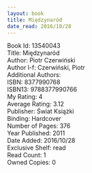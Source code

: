 ```yaml
---
layout: book
title: Międzynaród
date_read: 2016/10/28
---
```


Book Id: 13540043<br />
Title: Międzynaród<br />
Author: Piotr Czerwiński<br />
Author l-f: Czerwiński, Piotr<br />
Additional Authors: <br />
ISBN: 8377990768<br />
ISBN13: 9788377990766<br />
My Rating: 4<br />
Average Rating: 3.12<br />
Publisher: Świat Książki<br />
Binding: Hardcover<br />
Number of Pages: 376<br />
Year Published: 2011<br />
Date Added: 2016/10/28<br />
Exclusive Shelf: read<br />
Read Count: 1<br />
Owned Copies: 0<br />

